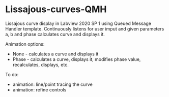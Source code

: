 # Lissajous-curves-QMH
Lissajous curve display in Labview 2020 SP 1 using Queued Message Handler template.
Continuously listens for user imput and given parameters a, b and phase calculates curve and displays it.

Animation options:
- None - calculates a curve and displays it
- Phase - calculates a curve, displays it, modifies phase value, recalculates, displays, etc. 

To do:
- animation: line/point tracing the curve
- animation: refine controls
